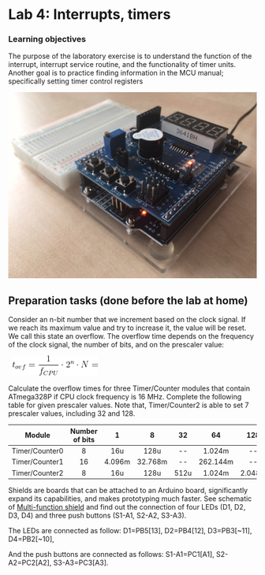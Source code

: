 # Lab 4: Interrupts, timers

### Learning objectives

The purpose of the laboratory exercise is to understand the function of the interrupt, interrupt service routine, and the functionality of timer units. Another goal is to practice finding information in the MCU manual; specifically setting timer control registers

![Multi-function shield](images/arduino_uno_multi-shield.jpg)


## Preparation tasks (done before the lab at home)

Consider an n-bit number that we increment based on the clock signal. If we reach its maximum value and try to increase it, the value will be reset. We call this state an overflow. The overflow time depends on the frequency of the clock signal, the number of bits, and on the prescaler value:

&nbsp;
![Timer overflow](images/timer_overflow.png)
&nbsp;

Calculate the overflow times for three Timer/Counter modules that contain ATmega328P if CPU clock frequency is 16&nbsp;MHz. Complete the following table for given prescaler values. Note that, Timer/Counter2 is able to set 7 prescaler values, including 32 and 128.

| **Module** | **Number of bits** | **1** | **8** | **32** | **64** | **128** | **256** | **1024** |
| :-: | :-: | :-: | :-: | :-: | :-: | :-: | :-: | :-: |
| Timer/Counter0 | 8  | 16u | 128u | -- | 1.024m | -- |4.096m | 16.384m|
| Timer/Counter1 | 16 | 4.096m  | 32.768m    | -- | 262.144m | -- | 1.048576| 4.194304 |
| Timer/Counter2 | 8  | 16u | 128u|512u | 1.024m | 2.048m  | 4.096m| 16.384m|

Shields are boards that can be attached to an Arduino board, significantly expand its capabilities, and makes prototyping much faster. See schematic of [Multi-function shield](../../Docs/arduino_shield.pdf) and find out the connection of four LEDs (D1, D2, D3, D4) and three push buttons (S1-A1, S2-A2, S3-A3).

The LEDs are connected as follow: D1=PB5[13],  D2=PB4[12],  D3=PB3[~11],  D4=PB2[~10],

And the push buttons are connected as follows: S1-A1=PC1[A1],  S2-A2=PC2[A2],  S3-A3=PC3[A3].